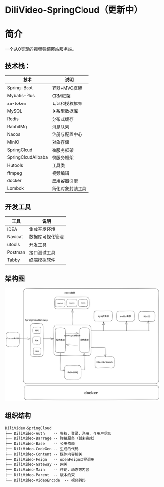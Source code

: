 # DiliVideo-SpringCloud（更新中）

# 简介

一个从0实现的视频弹幕网站服务端。



## 技术栈：

| 技术               | 说明             |
| ------------------ | ---------------- |
| Spring-Boot        | 容器+MVC框架     |
| Mybatis-Plus       | ORM框架          |
| sa-token           | 认证和授权框架   |
| MySQL              | 关系型数据库     |
| Redis              | 分布式缓存       |
| RabbitMq           | 消息队列         |
| Nacos              | 注册与配置中心   |
| MinIO              | 对象存储         |
| SpringCloud        | 微服务框架       |
| SpringCloudAlibaba | 微服务框架       |
| Hutools            | 工具类           |
| ffmpeg             | 视频编辑         |
| docker             | 应用容器引擎     |
| Lombok             | 简化对象封装工具 |



## 开发工具

| 工具    | 说明             |
| ------- | ---------------- |
| IDEA    | 集成开发环境     |
| Navicat | 数据库可视化管理 |
| utools  | 开发工具         |
| Postman | 接口测试工具     |
| Tabby   | 终端模拟软件     |



## 架构图

![image-20230717094300147](./imgs/架构图.png)



## 组织结构

```
DiliVideo-SpringCloud
├── DiliVideo-Auth    -- 鉴权，登录，注册，与用户信息
├── DiliVideo-Barrage -- 弹幕服务（暂未完成）
├── DiliVideo-Base    -- 公用依赖
├── DiliVideo-CodeGen -- 生成的代码
├── DiliVideo-Content -- 媒体内容相关
├── DiliVideo-Feign   -- openFeign远程调用
├── DiliVideo-Gateway -- 网关
├── DiliVideo-Main    -- 评论，动态等内容
├── DiliVideo-Parent  -- 版本约束
└── DiliVideo-VideoEncode  -- 视频转码
 
```







